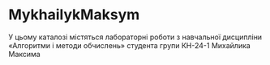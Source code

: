 # MykhailykMaksym
У цьому каталозі містяться лабораторні роботи з навчальної дисципліни «Алгоритми і методи обчислень» студента групи КН-24-1 Михайлика Максима  
